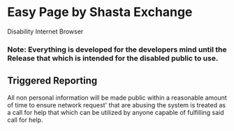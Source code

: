 # Easy Page by Shasta Exchange
Disability Internet Browser

### Note: Everything is developed for the developers mind until the Release that which is intended for the disabled public to use. 

## Triggered Reporting
All non personal information will be made public within a reasonable amount of time to ensure network request' that are abusing the system is treated as a call for help that which can be utilized by anyone capable of fulfilling said call for help.
